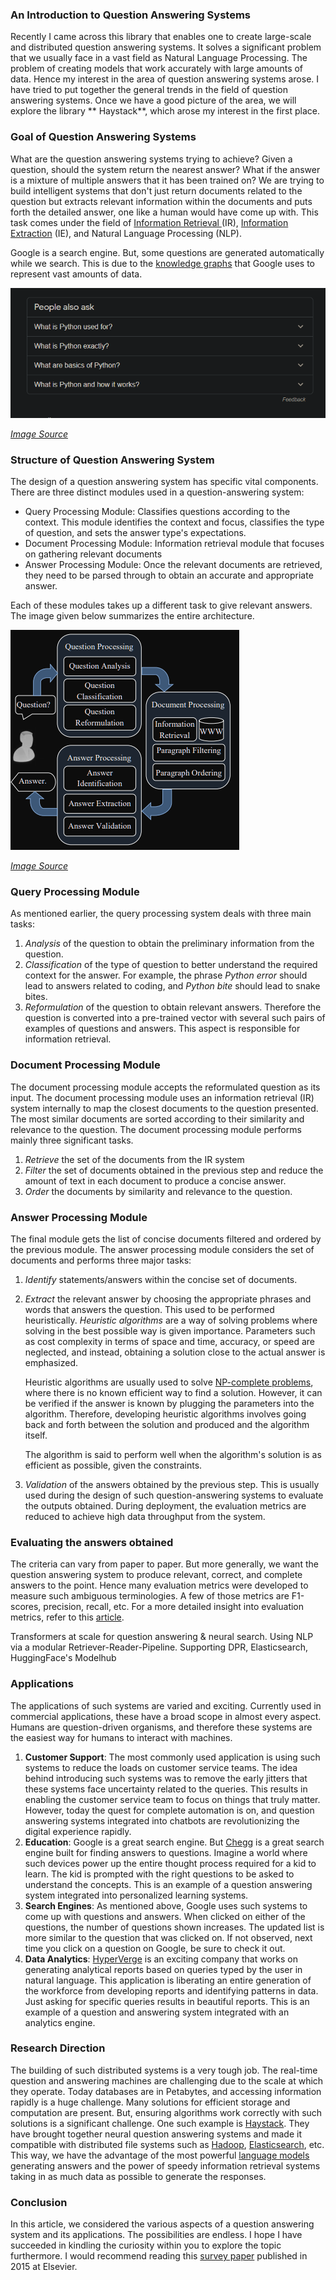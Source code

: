 ### An Introduction to Question Answering Systems

Recently I came across this library that enables one to create large-scale and distributed question answering systems. It solves a significant problem that we usually face in a vast field as Natural Language Processing. The problem of creating models that work accurately with large amounts of data. Hence my interest in the area of question answering systems arose. I have tried to put together the general trends in the field of question answering systems. Once we have a good picture of the area, we will explore the library ** Haystack**, which arose my interest in the first place. 

### Goal of Question Answering Systems

What are the question answering systems trying to achieve? Given a question, should the system return the nearest answer? What if the answer is a mixture of multiple answers that it has been trained on? We are trying to build intelligent systems that don't just return documents related to the question but extracts relevant information within the documents and puts forth the detailed answer, one like a human would have come up with. This task comes under the field of [Information Retrieval ](https://nlp.stanford.edu/IR-book/pdf/01bool.pdf)(IR), [Information Extraction](https://www.ontotext.com/knowledgehub/fundamentals/information-extraction/) (IE), and Natural Language Processing (NLP).

Google is a search engine. But, some questions are generated automatically while we search. This is due to the [knowledge graphs](/engineering-education/web-developers-guide-seo/#pagerank) that Google uses to represent vast amounts of data.

![google python_example](python_example.png)

[*Image Source*](https://www.google.com/search?q=what+is+python&oq=what+is+python&aqs=chrome..69i57.10903j0j1&sourceid=chrome&ie=UTF-8)

### Structure of Question Answering System

The design of a question answering system has specific vital components. There are three distinct modules used in a question-answering system: 
- Query Processing Module: Classifies questions according to the context. This module identifies the context and focus, classifies the type of question, and sets the answer type's expectations. 
- Document Processing Module: Information retrieval module that focuses on gathering relevant documents
- Answer Processing Module: Once the relevant documents are retrieved, they need to be parsed through to obtain an accurate and appropriate answer.

Each of these modules takes up a different task to give relevant answers. The image given below summarizes the entire architecture. 

![architecture of question answering system](architecture-qna.png)

[*Image Source*](http://www.aliallam.net/upload/598575/documents/ECFF549932079694.pdf)

### Query Processing Module

As mentioned earlier, the query processing system deals with three main tasks:
1. *Analysis* of the question to obtain the preliminary information from the question.
2. *Classification* of the type of question to better understand the required context for the answer. For example, the phrase _Python error_ should lead to answers related to coding, and _Python bite_ should lead to snake bites. 
3. *Reformulation* of the question to obtain relevant answers. Therefore the question is converted into a pre-trained vector with several such pairs of examples of questions and answers. This aspect is responsible for information retrieval.

### Document Processing Module

The document processing module accepts the reformulated question as its input. The document processing module uses an information retrieval (IR) system internally to map the closest documents to the question presented. The most similar documents are sorted according to their similarity and relevance to the question. The document processing module performs mainly three significant tasks.

1. *Retrieve* the set of the documents from the IR system
2. *Filter* the set of documents obtained in the previous step and reduce the amount of text in each document to produce a concise answer.
3. *Order* the documents by similarity and relevance to the question.

### Answer Processing Module

The final module gets the list of concise documents filtered and ordered by the previous module. The answer processing module considers the set of documents and performs three major tasks:

1. *Identify* statements/answers within the concise set of documents.
2. *Extract* the relevant answer by choosing the appropriate phrases and words that answers the question. This used to be performed heuristically. *Heuristic algorithms* are a way of solving problems where solving in the best possible way is given importance. Parameters such as cost complexity in terms of space and time, accuracy, or speed are neglected, and instead, obtaining a solution close to the actual answer is emphasized. 
   
   Heuristic algorithms are usually used to solve [NP-complete problems](https://www.britannica.com/science/NP-complete-problem), where there is no known efficient way to find a solution. However, it can be verified if the answer is known by plugging the parameters into the algorithm. Therefore, developing heuristic algorithms involves going back and forth between the solution and produced and the algorithm itself. 
   
   The algorithm is said to perform well when the algorithm's solution is as efficient as possible, given the constraints. 

3. *Validation* of the answers obtained by the previous step. This is usually used during the design of such question-answering systems to evaluate the outputs obtained. During deployment, the evaluation metrics are reduced to achieve high data throughput from the system.


### Evaluating the answers obtained 

The criteria can vary from paper to paper. But more generally, we want the question answering system to produce relevant, correct, and complete answers to the point. Hence many evaluation metrics were developed to measure such ambiguous terminologies. A few of those metrics are F1-scores, precision, recall, etc. For a more detailed insight into evaluation metrics, refer to this [article](/engineering-education/evaluating-ml-model-performance/). 

Transformers at scale for question answering & neural search. Using NLP via a modular Retriever-Reader-Pipeline. Supporting DPR, Elasticsearch, HuggingFace's Modelhub

### Applications

The applications of such systems are varied and exciting. Currently used in commercial applications, these have a broad scope in almost every aspect. Humans are question-driven organisms, and therefore these systems are the easiest way for humans to interact with machines. 

1. **Customer Support**: The most commonly used application is using such systems to reduce the loads on customer service teams. The idea behind introducing such systems was to remove the early jitters that these systems face uncertainty related to the queries. This results in enabling the customer service team to focus on things that truly matter. However, today the quest for complete automation is on, and question answering systems integrated into chatbots are revolutionizing the digital experience rapidly. 
2. **Education**: Google is a great search engine. But [Chegg](https://www.chegg.com/) is a great search engine built for finding answers to questions. Imagine a world where such devices power up the entire thought process required for a kid to learn. The kid is prompted with the right questions to be asked to understand the concepts. This is an example of a question answering system integrated into personalized learning systems. 
3. **Search Engines**: As mentioned above, Google uses such systems to come up with questions and answers. When clicked on either of the questions, the number of questions shown increases. The updated list is more similar to the question that was clicked on. If not observed, next time you click on a question on Google, be sure to check it out. 
4. **Data Analytics**: [HyperVerge](https://hyperverge.co/) is an exciting company that works on generating analytical reports based on queries typed by the user in natural language. This application is liberating an entire generation of the workforce from developing reports and identifying patterns in data. Just asking for specific queries results in beautiful reports. This is an example of a question and answering system integrated with an analytics engine.  

### Research Direction

The building of such distributed systems is a very tough job. The real-time question and answering machines are challenging due to the scale at which they operate. Today databases are in Petabytes, and accessing information rapidly is a huge challenge. Many solutions for efficient storage and computation are present. But, ensuring algorithms work correctly with such solutions is a significant challenge. One such example is [Haystack](https://haystack.deepset.ai/). They have brought together neural question answering systems and made it compatible with distributed file systems such as [Hadoop](https://hadoop.apache.org/), [Elasticsearch](https://www.elastic.co/), etc. This way, we have the advantage of the most powerful [language models](https://huggingface.co/) generating answers and the power of speedy information retrieval systems taking in as much data as possible to generate the responses. 


### Conclusion

In this article, we considered the various aspects of a question answering system and its applications. The possibilities are endless. I hope I have succeeded in kindling the curiosity within you to explore the topic furthermore. I would recommend reading this [survey paper](https://www.sciencedirect.com/science/article/pii/S1877050915034663) published in 2015 at Elsevier. 